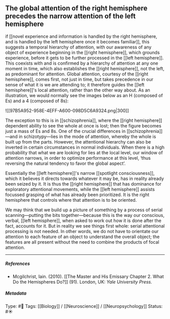 ## The global attention of the right hemisphere precedes the narrow attention of the left hemisphere   # 

if [[novel experience and information is handled by the right hemisphere, and is handled by the left hemisphere once it becomes familiar]], this suggests a temporal hierarchy of attention, with our awareness of any object of experience beginning in the [[right hemisphere]], which grounds experience, before it gets to be further processed in the [[left hemisphere]]. This coexists with and is confirmed by a hierarchy of attention at any one moment in time, which also establishes the [[right hemisphere]], not the left, as predominant for attention. Global attention, courtesy of the [[right hemisphere]], comes first, not just in time, but takes precedence in our sense of what it is we are attending to; it therefore guides the [[left hemisphere]]'s local attention, rather than the other way about. As an illustration, we would normally see the images below as an H (composed of Es) and a 4 (composed of 8s):

![[97B5A952-958E-4EFF-A600-098D5C6A9324.png|300]]

The exception to this is in [[schizophrenia]], where the [[right hemisphere]] dependent ability to see the whole at once is lost; then the figure becomes just a mass of Es and 8s. One of the crucial differences in [[schizophrenia]]—and in schizotypy—lies in the mode of attention, whereby the whole is built up from the parts. However, the attentional hierarchy can also be inverted in certain circumstances in normal individuals. When there is a high probability that what we are looking for lies at the local level, our window of attention narrows, in order to optimize performance at this level, ‘thus reversing the natural tendency to favor the global aspect’.

Essentially the [[left hemisphere]]'s narrow [[spotlight consciousness]], which it believes it directs towards whatever it may be, has in reality already been seized by it. It is thus the [[right hemisphere]] that has dominance for exploratory attentional movements, while the [[left hemisphere]] assists focussed grasping of what has already been prioritized. It is the right hemisphere that controls where that attention is to be oriented.

We may think that we build up a picture of something by a process of serial scanning—putting the bits together—because this is the way our conscious, verbal, [[left hemisphere]], when asked to work out how it is done after the fact, accounts for it. But in reality we see things first whole: serial attentional processing is not needed. In other words, we do not have to orientate our attention to each feature of an object to understand the overall object; the features are all present without the need to combine the products of focal attention.

___

##### References

- Mcgilchrist, Iain. (2010). [[The Master and His Emissary Chapter 2. What Do the Hemispheres Do?]] (91). London, UK: _Yale University Press._

##### Metadata

Type: #🔴 
Tags: [[Biology]] / [[Neuroscience]] / [[Neuropsychology]]
Status: #☀️ 